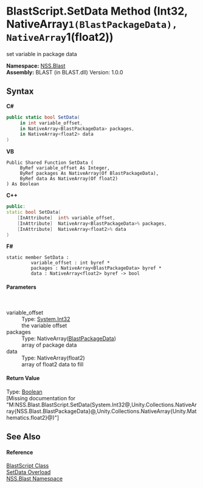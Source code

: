 # BlastScript.SetData Method (Int32, NativeArray`1(BlastPackageData), NativeArray`1(float2))
 

set variable in package data

**Namespace:**&nbsp;<a href="88b55311-4a89-0894-e27a-e157e443c7f7">NSS.Blast</a><br />**Assembly:**&nbsp;BLAST (in BLAST.dll) Version: 1.0.0

## Syntax

**C#**<br />
``` C#
public static bool SetData(
	 in int variable_offset,
	 in NativeArray<BlastPackageData> packages,
	 in NativeArray<float2> data
)
```

**VB**<br />
``` VB
Public Shared Function SetData ( 
	 ByRef variable_offset As Integer,
	 ByRef packages As NativeArray(Of BlastPackageData),
	 ByRef data As NativeArray(Of float2)
) As Boolean
```

**C++**<br />
``` C++
public:
static bool SetData(
	[InAttribute]  int% variable_offset, 
	[InAttribute]  NativeArray<BlastPackageData>% packages, 
	[InAttribute]  NativeArray<float2>% data
)
```

**F#**<br />
``` F#
static member SetData : 
         variable_offset : int byref * 
         packages : NativeArray<BlastPackageData> byref * 
         data : NativeArray<float2> byref -> bool 

```


#### Parameters
&nbsp;<dl><dt>variable_offset</dt><dd>Type: <a href="https://docs.microsoft.com/dotnet/api/system.int32" target="_blank" rel="noopener noreferrer">System.Int32</a><br />the variable offset</dd><dt>packages</dt><dd>Type: NativeArray(<a href="08d36c75-b5dc-8eaf-5936-daa952653fa2">BlastPackageData</a>)<br />array of package data</dd><dt>data</dt><dd>Type: NativeArray(float2)<br />array of float2 data to fill</dd></dl>

#### Return Value
Type: <a href="https://docs.microsoft.com/dotnet/api/system.boolean" target="_blank" rel="noopener noreferrer">Boolean</a><br />\[Missing <returns> documentation for "M:NSS.Blast.BlastScript.SetData(System.Int32@,Unity.Collections.NativeArray{NSS.Blast.BlastPackageData}@,Unity.Collections.NativeArray{Unity.Mathematics.float2}@)"\]

## See Also


#### Reference
<a href="701ebde6-515e-1fd5-a11a-526716112a12">BlastScript Class</a><br /><a href="b3f698e8-db23-012f-b7a3-d0f6167d6ba5">SetData Overload</a><br /><a href="88b55311-4a89-0894-e27a-e157e443c7f7">NSS.Blast Namespace</a><br />